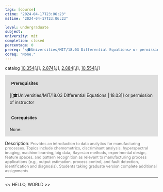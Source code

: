 ```yaml
---
tags: [course]
ctime: "2024-04-17T23:06:23"
mstime: "2024-04-17T23:06:23"

level: undergraduate
subject: 
university: mit
completion: closed
percentage: 0
prereq: "<🎓Universities/MIT/18.03 Differential Equations> or permission of instructor"
coreq: "None."
---
```


catalog [10.354[J]](http://student.mit.edu/catalog/m10a.html#10.354), [2.874[J]](http://student.mit.edu/catalog/m2c.html#2.874), [2.884[J]](http://student.mit.edu/catalog/m2c.html#2.884), [10.554[J]](http://student.mit.edu/catalog/m10a.html#10.554)

<span style="display: block; padding: 15px; background-color: rgb(100, 100, 100, 0.2);"><font id="m_prereq364_0" style="display: block; font-family: Arial, sans-serif; font-weight: bold; padding: 5px">Prerequisites</font><br><span id="prereq364_0">[[🎓Universities/MIT/18.03 Differential Equations | 18.03]] or permission of instructor</span></span>
<span style="display: block; padding: 15px; background-color: rgb(100, 100, 100, 0.2);"><font id="m_coreq364_0" style="display: block; font-family: Arial, sans-serif; font-weight: bold; padding: 5px">Corequisites</font><br><span id="coreq364_0">None.</span></span>

<font style="">Description:</font>
<font style="color: grey; font-size: 0.8rem;">Provides an introduction to data analytics for manufacturing processes. Topics include chemometrics, discriminant analysis, hyperspectral imaging, machine learning, big data, Bayesian methods, experimental design, feature spaces, and pattern recognition as relevant to manufacturing process applications (e.g., output estimation, process control, and fault detection, identification and diagnosis). Students taking graduate version complete additional assignments.</font>



---

<< HELLO, WORLD >>
